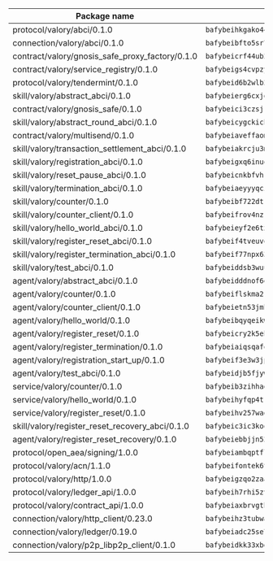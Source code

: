 | Package name                                                  | Package hash                                                  |
| ------------------------------------------------------------- | ------------------------------------------------------------- |
| protocol/valory/abci/0.1.0                                    | `bafybeihkgako44fzgurcv4hgbems4ptdtosae4lopnnr75eczb6kx3x2lm` |
| connection/valory/abci/0.1.0                                  | `bafybeibfto5sr7raxfetqcjvdpoqx6aodzs3c56cefuciikf4nws2qbbia` |
| contract/valory/gnosis_safe_proxy_factory/0.1.0               | `bafybeicrf44ub2kauwxan3zfbdmeqb2ae7xhftwucevr7q42bwho5oqcoa` |
| contract/valory/service_registry/0.1.0                        | `bafybeigs4cvpzyubnyw4cblgzqgkvrkrbpzsexxppcufxvssltxyx3ahua` |
| protocol/valory/tendermint/0.1.0                              | `bafybeid6b2wlb24g6d3godmqms44qvnpkhlvb27icotuobvnscmdmlhaha` |
| skill/valory/abstract_abci/0.1.0                              | `bafybeierg6cxjdg35ma4pmvjt4tauo4l56mjqrcnbtz6kftjafxicqvq6q` |
| contract/valory/gnosis_safe/0.1.0                             | `bafybeici3czsjrkeby4j3cppb2syrvmo3fx7ivi2bw3acevo4fzrf7kbui` |
| skill/valory/abstract_round_abci/0.1.0                        | `bafybeicygckicb3tejusk3yr3xslyfcb3wawz2zgtyv2grub7pmeza3hl4` |
| contract/valory/multisend/0.1.0                               | `bafybeiaveffaomsnmsc5hx62o77u7ilma6eipox7m5lrwa56737ektva3i` |
| skill/valory/transaction_settlement_abci/0.1.0                | `bafybeiakrcju3mpfruezgjpokhgh7ezts6vhvqzmoaqif5sjb6tl6oqhau` |
| skill/valory/registration_abci/0.1.0                          | `bafybeigxq6inuoycwpwdcfjgfxc7vbkex3ghszg6pu6jtpzjmwyqje7ota` |
| skill/valory/reset_pause_abci/0.1.0                           | `bafybeicnkbfvhkpgwaas7bhyh56sjhhmitaagbynt5ylvlyhvfvexyr6k4` |
| skill/valory/termination_abci/0.1.0                           | `bafybeiaeyyyqcifmsaamwtwfxjtcuji4zramirbyr6w5mpy7yb2vxhfei4` |
| skill/valory/counter/0.1.0                                    | `bafybeibf722dtr75e6llkxwbz3ilcldssggypc3uqncgiwibyrdby6ifh4` |
| skill/valory/counter_client/0.1.0                             | `bafybeifrov4nzryikqhzbifisdu7rzeja75pt637wwbat5xlwr5uuh7jza` |
| skill/valory/hello_world_abci/0.1.0                           | `bafybeieyf2e6txbcy557cl5hsy7pkjukmgfqbcb5aeka773xuvbgi3i6ui` |
| skill/valory/register_reset_abci/0.1.0                        | `bafybeif4tveuvqpzcsklnfhrr55bt5kfqps7zbz457qokt5ehhlutqiske` |
| skill/valory/register_termination_abci/0.1.0                  | `bafybeif77npx63c5tabgwiyqfqazdbugwah47d2fes6orbuxq6dg3dcdai` |
| skill/valory/test_abci/0.1.0                                  | `bafybeiddsb3wuubtyl4ow7d6pljw3l7jo4lwnfucqkeuizc2hkfb4and2u` |
| agent/valory/abstract_abci/0.1.0                              | `bafybeidddnof6eqr2odxhyz3ecjgxlxljbv27wcbd6mplm4y5xtz6jajne` |
| agent/valory/counter/0.1.0                                    | `bafybeiflskma2rszcuf2ryzjwtogebdlwgobqcqcf4muelgx2pei3iyxti` |
| agent/valory/counter_client/0.1.0                             | `bafybeietn53jmhf67qqgfgprwz2uerbugstu7kl72gof6hlcqwtocjed64` |
| agent/valory/hello_world/0.1.0                                | `bafybeibqyqeikwf7tyrl66uvdaosrnb4ysbk5mw5mo2gvmqd5atjiqudti` |
| agent/valory/register_reset/0.1.0                             | `bafybeicry2k5ehqnr6ysgur7djknx4tmg3eobg3tlgpoe3un3dbfi533eu` |
| agent/valory/register_termination/0.1.0                       | `bafybeiaiqsqafo3zzxz4mw4qugy4ktmtmmisi2ggbfzsrnrzkies6nflee` |
| agent/valory/registration_start_up/0.1.0                      | `bafybeif3e3w3jpqkzvzfaatih7vv7ujhrgmizi4lxqajstufa4uiy4rkeu` |
| agent/valory/test_abci/0.1.0                                  | `bafybeidjb5fjywxec6xjikqhzaidb37tjtlyhytxuxuq4l74ewzhrsud2i` |
| service/valory/counter/0.1.0                                  | `bafybeib3zihhadjbqdcmp7liywaaickuphalbqtsocv6su56hxt7y4zx2a` |
| service/valory/hello_world/0.1.0                              | `bafybeihyfqp4tkkpvmgt245xmi33r2xpu2tz7x5pztkaabim4earfqqaby` |
| service/valory/register_reset/0.1.0                           | `bafybeihv257wagcndux4bchhflqa5r7usncodtla5xsbhjggfllcvonnuu` |
| skill/valory/register_reset_recovery_abci/0.1.0               | `bafybeic3ic3koomnykpjjyrblo57v5yaz27idkfqpbmampotzh3qzdk32i` |
| agent/valory/register_reset_recovery/0.1.0                    | `bafybeiebbjjn52qgbhjaykjvdlieabhtzambhhs77vbccgyicleaygecfe` |
| protocol/open_aea/signing/1.0.0                               | `bafybeiambqptflge33eemdhis2whik67hjplfnqwieoa6wblzlaf7vuo44` |
| protocol/valory/acn/1.1.0                                     | `bafybeifontek6tvaecatoauiule3j3id6xoktpjubvuqi3h2jkzqg7zh7a` |
| protocol/valory/http/1.0.0                                    | `bafybeigzqo2zaakcjtzzsm6dh4x73v72xg6ctk6muyp5uq5ueb7y34fbxy` |
| protocol/valory/ledger_api/1.0.0                              | `bafybeih7rhi5zvfvwakx5ifgxsz2cfipeecsh7bm3gnudjxtvhrygpcftq` |
| protocol/valory/contract_api/1.0.0                            | `bafybeiaxbrvgtbdrh4lslskuxyp4awyr4whcx3nqq5yrr6vimzsxg5dy64` |
| connection/valory/http_client/0.23.0                          | `bafybeihz3tubwado7j3wlivndzzuj3c6fdsp4ra5r3nqixn3ufawzo3wii` |
| connection/valory/ledger/0.19.0                               | `bafybeiadc25se7dgnn4mufztwpzdono4xsfs45qknzdqyi3gckn6ccuv44` |
| connection/valory/p2p_libp2p_client/0.1.0                     | `bafybeidkk33xbga54szmitk6uwsi3ef56hbbdbuasltqtiyki34hgfpnxa` |
